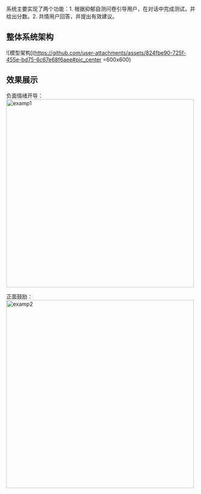 系统主要实现了两个功能：1. 根据抑郁自测问卷引导用户，在对话中完成测试，并给出分数。2. 共情用户回答，并提出有效建议。

## 整体系统架构
![模型架构](https://github.com/user-attachments/assets/824fbe90-725f-455e-bd75-6c67e68f6aee#pic_center =600x600)

## 效果展示
负面情绪开导：
<img width="500" alt="examp1" src="https://github.com/user-attachments/assets/5b779d3c-ef03-4246-ab92-a48b4866a313" />

正面鼓励：
<img width="500" alt="examp2" src="https://github.com/user-attachments/assets/5c237c3e-20af-4166-b78e-f666a81985ae" />
